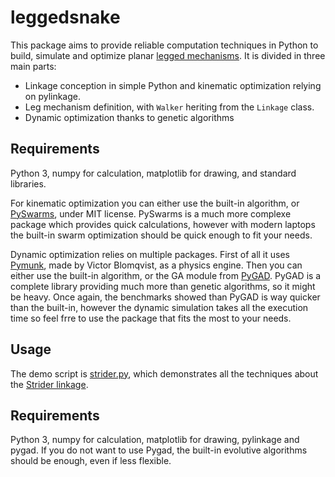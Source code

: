 # leggedsnake

This package aims to provide reliable computation techniques in Python to build, simulate and optimize planar [legged mechanisms](https://en.wikipedia.org/wiki/Leg_mechanism). It is divided in three main parts:
* Linkage conception in simple Python and kinematic optimization relying on pylinkage.
* Leg mechanism definition, with ``Walker`` heriting from the ``Linkage`` class.
* Dynamic optimization thanks to genetic algorithms

## Requirements

Python 3, numpy for calculation, matplotlib for drawing, and standard libraries. 

For kinematic optimization you can either use the built-in algorithm, or [PySwarms](https://pyswarms.readthedocs.io/en/latest/), under MIT license. PySwarms is a much more complexe package which provides quick calculations, however with modern laptops the built-in swarm optimization should be quick enough to fit your needs.

Dynamic optimization relies on multiple packages. First of all it uses [Pymunk](http://www.pymunk.org/en/latest/index.html), made by Victor Blomqvist, as a physics engine. Then you can either use the built-in algorithm, or the GA module from [PyGAD](https://pygad.readthedocs.io/en/latest/). PyGAD is a complete library providing much more than genetic algorithms, so it might be heavy. Once again, the benchmarks showed than PyGAD is way quicker than the built-in, however the dynamic simulation takes all the execution time so feel frre to use the package that fits the most to your needs.

## Usage

The demo script is [strider.py](https://github.com/HugoFara/leggedsnake/blob/main/leggedsnake/strider.py), which demonstrates all the techniques about the [Strider linkage](https://www.diywalkers.com/strider-linkage-plans.html).


## Requirements

Python 3, numpy for calculation, matplotlib for drawing, pylinkage and pygad. If you do not want to use Pygad, the built-in evolutive algorithms should be enough, even if less flexible.
